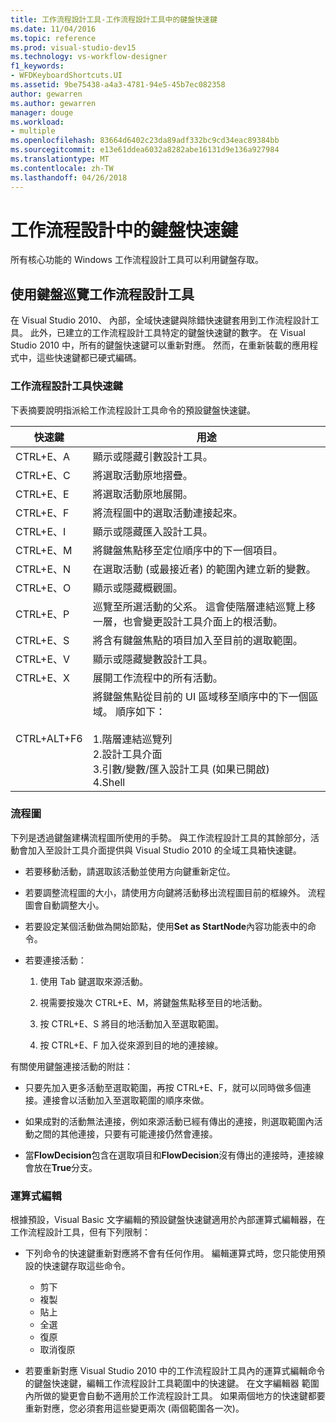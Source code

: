 ```yaml
---
title: 工作流程設計工具-工作流程設計工具中的鍵盤快速鍵
ms.date: 11/04/2016
ms.topic: reference
ms.prod: visual-studio-dev15
ms.technology: vs-workflow-designer
f1_keywords:
- WFDKeyboardShortcuts.UI
ms.assetid: 9be75438-a4a3-4781-94e5-45b7ec082358
author: gewarren
ms.author: gewarren
manager: douge
ms.workload:
- multiple
ms.openlocfilehash: 83664d6402c23da89adf332bc9cd34eac89384bb
ms.sourcegitcommit: e13e61ddea6032a8282abe16131d9e136a927984
ms.translationtype: MT
ms.contentlocale: zh-TW
ms.lasthandoff: 04/26/2018
---
```

# <a name="keyboard-shortcuts-in-the-workflow-designer"></a>工作流程設計中的鍵盤快速鍵

所有核心功能的 Windows 工作流程設計工具可以利用鍵盤存取。

## <a name="navigating-the-workflow-designer-using-the-keyboard"></a>使用鍵盤巡覽工作流程設計工具

在 Visual Studio 2010、 內部，全域快速鍵與除錯快速鍵套用到工作流程設計工具。 此外，已建立的工作流程設計工具特定的鍵盤快速鍵的數字。 在 Visual Studio 2010 中，所有的鍵盤快速鍵可以重新對應。 然而，在重新裝載的應用程式中，這些快速鍵都已硬式編碼。

### <a name="workflow-designer-keyboard-shortcuts"></a>工作流程設計工具快速鍵

下表摘要說明指派給工作流程設計工具命令的預設鍵盤快速鍵。

|快速鍵|用途|
|--------------|-------------|
|CTRL+E、A|顯示或隱藏引數設計工具。|
|CTRL+E、C|將選取活動原地摺疊。|
|CTRL+E、E|將選取活動原地展開。|
|CTRL+E、F|將流程圖中的選取活動連接起來。|
|CTRL+E、I|顯示或隱藏匯入設計工具。|
|CTRL+E、M|將鍵盤焦點移至定位順序中的下一個項目。|
|CTRL+E、N|在選取活動 (或最接近者) 的範圍內建立新的變數。|
|CTRL+E、O|顯示或隱藏概觀圖。|
|CTRL+E、P|巡覽至所選活動的父系。 這會使階層連結巡覽上移一層，也會變更設計工具介面上的根活動。|
|CTRL+E、S|將含有鍵盤焦點的項目加入至目前的選取範圍。|
|CTRL+E、V|顯示或隱藏變數設計工具。|
|CTRL+E、X|展開工作流程中的所有活動。|
|CTRL+ALT+F6|將鍵盤焦點從目前的 UI 區域移至順序中的下一個區域。 順序如下：<br /><br /> 1.階層連結巡覽列<br />2.設計工具介面<br />3.引數/變數/匯入設計工具 (如果已開啟)<br />4.Shell|

### <a name="flowchart"></a>流程圖

下列是透過鍵盤建構流程圖所使用的手勢。 與工作流程設計工具的其餘部分，活動會加入至設計工具介面提供與 Visual Studio 2010 的全域工具箱快速鍵。

- 若要移動活動，請選取該活動並使用方向鍵重新定位。

- 若要調整流程圖的大小，請使用方向鍵將活動移出流程圖目前的框線外。 流程圖會自動調整大小。

- 若要設定某個活動做為開始節點，使用**Set as StartNode**內容功能表中的命令。

- 若要連接活動：

    1.  使用 Tab 鍵選取來源活動。

    2.  視需要按幾次 CTRL+E、M，將鍵盤焦點移至目的地活動。

    3.  按 CTRL+E、S 將目的地活動加入至選取範圍。

    4.  按 CTRL+E、F 加入從來源到目的地的連接線。

有關使用鍵盤連接活動的附註：

- 只要先加入更多活動至選取範圍，再按 CTRL+E、F，就可以同時做多個連接。連接會以活動加入至選取範圍的順序來做。

- 如果成對的活動無法連接，例如來源活動已經有傳出的連接，則選取範圍內活動之間的其他連接，只要有可能連接仍然會連接。

- 當**FlowDecision**包含在選取項目和**FlowDecision**沒有傳出的連接時，連接線會放在**True**分支。

### <a name="expression-editing"></a>運算式編輯

根據預設，Visual Basic 文字編輯的預設鍵盤快速鍵適用於內部運算式編輯器，在工作流程設計工具，但有下列限制：

- 下列命令的快速鍵重新對應將不會有任何作用。 編輯運算式時，您只能使用預設的快速鍵存取這些命令。

   - 剪下
   - 複製
   - 貼上
   - 全選
   - 復原
   - 取消復原

- 若要重新對應 Visual Studio 2010 中的工作流程設計工具內的運算式編輯命令的鍵盤快速鍵，編輯工作流程設計工具範圍中的快速鍵。 在文字編輯器 範圍內所做的變更會自動不適用於工作流程設計工具。 如果兩個地方的快速鍵都要重新對應，您必須套用這些變更兩次 (兩個範圍各一次)。